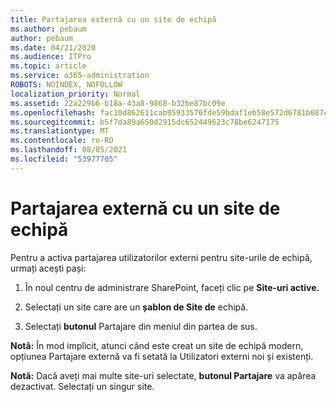 ```yaml
---
title: Partajarea externă cu un site de echipă
ms.author: pebaum
author: pebaum
ms.date: 04/21/2020
ms.audience: ITPro
ms.topic: article
ms.service: o365-administration
ROBOTS: NOINDEX, NOFOLLOW
localization_priority: Normal
ms.assetid: 22a229b6-b18a-43a8-9868-b32be87bc09e
ms.openlocfilehash: fac10d862611cab95933576fde59bdaf1eb58e572d6781b087c48d2c332e205d
ms.sourcegitcommit: b5f7da89a650d2915dc652449623c78be6247175
ms.translationtype: MT
ms.contentlocale: ro-RO
ms.lasthandoff: 08/05/2021
ms.locfileid: "53977705"
---
```

# <a name="external-sharing-with-a-team-site"></a>Partajarea externă cu un site de echipă

Pentru a activa partajarea utilizatorilor externi pentru site-urile de echipă, urmați acești pași: 
  
1. În noul centru de administrare SharePoint, faceți clic pe **Site-uri active.**
  
2. Selectați un site care are un **șablon de Site de** echipă. 
  
3. Selectați **butonul** Partajare din meniul din partea de sus. 
  
 **Notă:** În mod implicit, atunci când este creat un site de echipă modern, opțiunea Partajare externă va fi setată la Utilizatori externi noi și existenți. 
  
 **Notă:** Dacă aveți mai multe site-uri selectate, **butonul Partajare** va apărea dezactivat. Selectați un singur site. 
  

